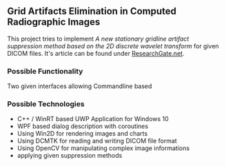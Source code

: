 ## Grid Artifacts Elimination in Computed Radiographic Images

This project tries to implement *A new stationary gridline artifact suppression method based on the 2D discrete wavelet transform* for given DICOM files. It's article can be found under [ResearchGate.net](https://www.researchgate.net/publication/274399694_A_new_stationary_gridline_artifact_suppression_method_based_on_the_2D_discrete_wavelet_transform).

### Possible Functionality

Two given interfaces allowing Commandline based 

### Possible Technologies

+ C++ / WinRT based UWP Application for Windows 10
+ WPF based dialog description with coroutines
+ Using Win2D for rendering images and charts 
+ Using DCMTK for reading and writing DICOM file format
+ Using OpenCV for manipulating complex image informations
+ applying given suppression methods 
